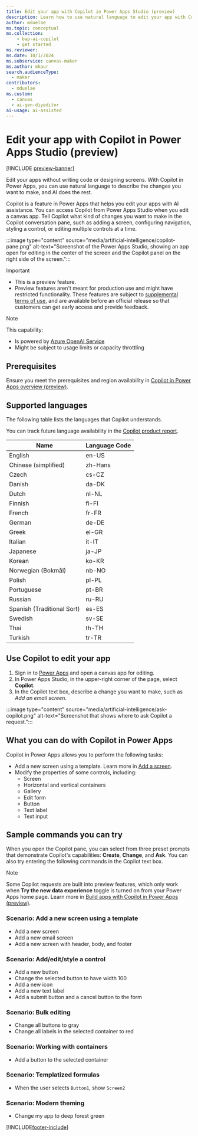 ```yaml
---
title: Edit your app with Copilot in Power Apps Studio (preview)
description: Learn how to use natural language to edit your app with Copilot, an AI assistant that helps you make changes to your app in Power Apps Studio.
author: mduelae
ms.topic: conceptual
ms.collection: 
    - bap-ai-copilot
    - get started
ms.reviewer: 
ms.date: 10/1/2024
ms.subservice: canvas-maker
ms.author: mkaur
search.audienceType: 
  - maker
contributors:
  - mduelae
ms.custom:
  - canvas
  - ai-gen-diyeditor
ai-usage: ai-assisted
---
```


# Edit your app with Copilot in Power Apps Studio (preview)

[!INCLUDE [preview-banner](~/../shared-content/shared/preview-includes/preview-banner.md)]

Edit your apps without writing code or designing screens. With Copilot in Power Apps, you can use natural language to describe the changes you want to make, and AI does the rest.

Copilot is a feature in Power Apps that helps you edit your apps with AI assistance. You can access Copilot from Power Apps Studio when you edit a canvas app. Tell Copilot what kind of changes you want to make in the Copilot conversation pane, such as adding a screen, configuring navigation, styling a control, or editing multiple controls at a time.

:::image type="content" source="media/artificial-intelligence/copilot-pane.png" alt-text="Screenshot of the Power Apps Studio, showing an app open for editing in the center of the screen and the Copilot panel on the right side of the screen.":::

> [!IMPORTANT]
>
> - This is a preview feature.
> - Preview features aren't meant for production use and might have restricted functionality. These features are subject to [supplemental terms of use](https://go.microsoft.com/fwlink/?linkid=2189520), and are available before an official release so that customers can get early access and provide feedback.

> [!NOTE]
>
> This capability:
>
> - Is powered by [Azure OpenAI Service](/azure/cognitive-services/openai/overview)
> - Might be subject to usage limits or capacity throttling

## Prerequisites

Ensure you meet the prerequisites and region availability in [Copilot in Power Apps overview (preview)](ai-overview.md).

## Supported languages

The following table lists the languages that Copilot understands.

You can track future language availability in the [Copilot product report](https://releaseplans.microsoft.com/en-US/availability-reports/?report=copilotproductreport).

| **Name**                           | **Language Code** |
|------------------------------------|-------------------|
| English                            | en-US             |
| Chinese (simplified)               | zh-Hans           |
| Czech                              | cs-CZ             |
| Danish                             | da-DK             |
| Dutch                              | nl-NL             |
| Finnish                            | fi-FI             |
| French                             | fr-FR             |
| German                             | de-DE             |
| Greek                              | el-GR             |
| Italian                            | it-IT             |
| Japanese                           | ja-JP             |
| Korean                             | ko-KR             |
| Norwegian (Bokmål)                 | nb-NO             |
| Polish                             | pl-PL             |
| Portuguese                         | pt-BR             |
| Russian                            | ru-RU             |
| Spanish (Traditional Sort)         | es-ES             |
| Swedish                            | sv-SE             |
| Thai                               | th-TH             |
| Turkish                            | tr-TR             |

## Use Copilot to edit your app

1. Sign in to [Power Apps](https://make.powerapps.com) and open a canvas app for editing.
1. In Power Apps Studio, in the upper-right corner of the page, select **Copilot**.
1. In the Copilot text box, describe a change you want to make, such as  *Add an email screen*.

:::image type="content" source="media/artificial-intelligence/ask-copilot.png" alt-text="Screenshot that shows where to ask Copilot a request.":::

## What you can do with Copilot in Power Apps

Copilot in Power Apps allows you to perform the following tasks:

- Add a new screen using a template. Learn more in [Add a screen](add-screen-context-variables.md).
- Modify the properties of some controls, including:
  - Screen
  - Horizontal and vertical containers
  - Gallery
  - Edit form
  - Button
  - Text label
  - Text input

## Sample commands you can try

When you open the Copilot pane, you can select from three preset prompts that demonstrate Copilot's capabilities: **Create**, **Change**, and **Ask**. You can also try entering the following commands in the Copilot text box.

> [!NOTE]
>
> Some Copilot requests are built into preview features, which only work when **Try the new data experience** toggle is turned on from your Power Apps home page. Learn more in [Build apps with Copilot in Power Apps (preview)](ai-conversations-create-app.md#prerequisites).

### Scenario: Add a new screen using a template

- Add a new screen
- Add a new email screen
- Add a new screen with header, body, and footer

### Scenario: Add/edit/style a control

- Add a new button
- Change the selected button to have width 100
- Add a new icon
- Add a new text label
- Add a submit button and a cancel button to the form

### Scenario: Bulk editing

- Change all buttons to gray
- Change all labels in the selected container to red

### Scenario: Working with containers

- Add a button to the selected container

### Scenario: Templatized formulas

- When the user selects `Button1`, show `Screen2`

### Scenario: Modern theming

- Change my app to deep forest green

[!INCLUDE[footer-include](../../includes/footer-banner.md)]
